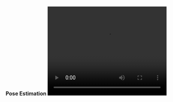 <b>Pose Estimation</b>
<video width="320" height="240" controls>
  <source src="https://github.com/Balasubramaniam077/Pose_estimator/blob/main/images/helpers/3d_face.mp4" type="video/mp4">
</video>
